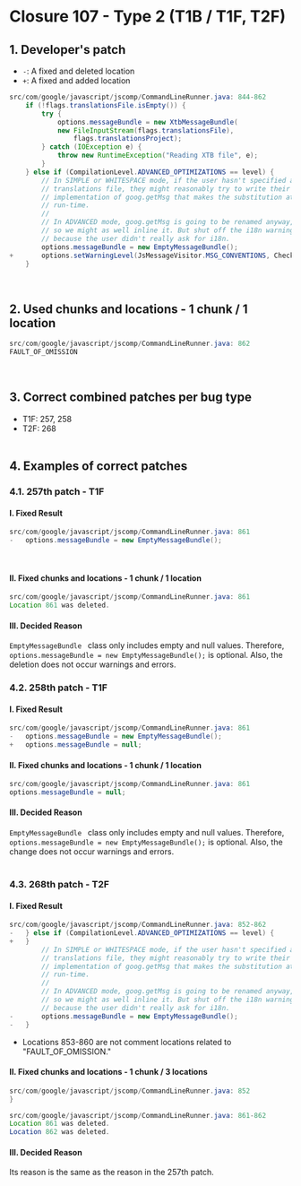 # Closure 107 - Type 2 (T1B / T1F, T2F)

## 1. Developer's patch
* `-`: A fixed and deleted location
* `+`: A fixed and added location
```java
src/com/google/javascript/jscomp/CommandLineRunner.java: 844-862
    if (!flags.translationsFile.isEmpty()) {
        try {
            options.messageBundle = new XtbMessageBundle(
            new FileInputStream(flags.translationsFile),
                flags.translationsProject);
        } catch (IOException e) {
            throw new RuntimeException("Reading XTB file", e);
        }
    } else if (CompilationLevel.ADVANCED_OPTIMIZATIONS == level) {
        // In SIMPLE or WHITESPACE mode, if the user hasn't specified a
        // translations file, they might reasonably try to write their own
        // implementation of goog.getMsg that makes the substitution at
        // run-time.
        //
        // In ADVANCED mode, goog.getMsg is going to be renamed anyway,
        // so we might as well inline it. But shut off the i18n warnings,
        // because the user didn't really ask for i18n.
        options.messageBundle = new EmptyMessageBundle();
+       options.setWarningLevel(JsMessageVisitor.MSG_CONVENTIONS, CheckLevel.OFF);
    }
```
<br>

## 2. Used chunks and locations - 1 chunk / 1 location
```java
src/com/google/javascript/jscomp/CommandLineRunner.java: 862
FAULT_OF_OMISSION
```
<br>

## 3. Correct combined patches per bug type
* T1F: 257, 258
* T2F: 268
<br><br>

## 4. Examples of correct patches
### 4.1. 257th patch - T1F
#### I. Fixed Result
```java
src/com/google/javascript/jscomp/CommandLineRunner.java: 861
-   options.messageBundle = new EmptyMessageBundle();
```
<br>

#### II. Fixed chunks and locations - 1 chunk / 1 location
```java
src/com/google/javascript/jscomp/CommandLineRunner.java: 861
Location 861 was deleted.
```

#### III. Decided Reason
```EmptyMessageBundle ``` class only includes empty and null values. Therefore, ```options.messageBundle = new EmptyMessageBundle();``` is optional. Also, the deletion does not occur warnings and errors.
<br>

### 4.2. 258th patch - T1F
#### I. Fixed Result
```java
src/com/google/javascript/jscomp/CommandLineRunner.java: 861
-   options.messageBundle = new EmptyMessageBundle();
+   options.messageBundle = null;
```

#### II. Fixed chunks and locations - 1 chunk / 1 location
```java
src/com/google/javascript/jscomp/CommandLineRunner.java: 861
options.messageBundle = null;
```

#### III. Decided Reason
```EmptyMessageBundle ``` class only includes empty and null values. Therefore, ```options.messageBundle = new EmptyMessageBundle();``` is optional. Also, the change does not occur warnings and errors.
<br><br>

### 4.3. 268th patch - T2F
#### I. Fixed Result
```java
src/com/google/javascript/jscomp/CommandLineRunner.java: 852-862
-   } else if (CompilationLevel.ADVANCED_OPTIMIZATIONS == level) {
+   }
        // In SIMPLE or WHITESPACE mode, if the user hasn't specified a
        // translations file, they might reasonably try to write their own
        // implementation of goog.getMsg that makes the substitution at
        // run-time.
        //
        // In ADVANCED mode, goog.getMsg is going to be renamed anyway,
        // so we might as well inline it. But shut off the i18n warnings,
        // because the user didn't really ask for i18n.
-       options.messageBundle = new EmptyMessageBundle();
-   }
```
* Locations 853-860 are not comment locations related to "FAULT_OF_OMISSION." 

#### II. Fixed chunks and locations - 1 chunk / 3 locations
```java
src/com/google/javascript/jscomp/CommandLineRunner.java: 852
}

src/com/google/javascript/jscomp/CommandLineRunner.java: 861-862
Location 861 was deleted.
Location 862 was deleted.
```

#### III. Decided Reason
Its reason is the same as the reason in the 257th patch.
<br><br>